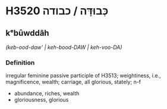 # H3520 כְּבוּדָּה / כבודה

## kᵉbûwddâh

_(keb-ood-daw' | keh-bood-DAW | keh-voo-DA)_

### Definition

irregular feminine passive participle of H3513; weightiness, i.e., magnificence, wealth; carriage, all glorious, stately; n-f

- abundance, riches, wealth
- gloriousness, glorious
